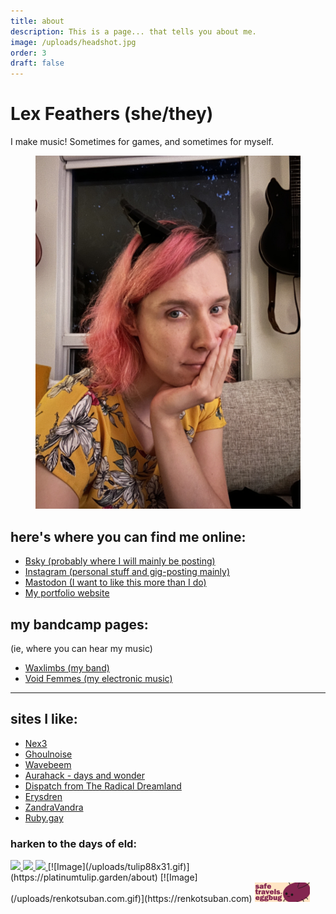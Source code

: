 ```yaml
---
title: about
description: This is a page... that tells you about me.
image: /uploads/headshot.jpg
order: 3
draft: false
---
```

# Lex Feathers (she/they)

I make music! Sometimes for games, and sometimes for myself.

<figure>
  <img src="/uploads/headshot.jpg" alt="Lex Feathers" loading="lazy" />
</figure>

## here's where you can find me online:

- [Bsky (probably where I will mainly be posting)](https://bsky.app/profile/gameaudio.ca)
- [Instagram (personal stuff and gig-posting mainly)](https://instagram.com/lex.feathers)
- [Mastodon (I want to like this more than I do)](https://octodon.social/@lexfeathers)
- [My portfolio website](https://gameaudio.ca)

## my bandcamp pages:

(ie, where you can hear my music)

- [Waxlimbs (my band)](https://waxlimbs.bandcamp.com/)
- [Void Femmes (my electronic music)](https://voidfemmes.bandcamp.com/)

---

## sites I like:

- [Nex3](https://nex-3.com/)
- [Ghoulnoise](https://ghoulnoise.com/)
- [Wavebeem](https://www.wavebeem.com)
- [Aurahack - days and wonder](https://blog.aurahack.jp)
- [Dispatch from The Radical Dreamland](https://blog.radicaldream.land/)
- [Erysdren](https://erysdren.me)
- [ZandraVandra](https://zandravandra.com)
- [Ruby.gay](https://ruby.gay/)

### harken to the days of eld:

<a href="https://erysdren.me/" target="_blank">
  <img src="https://erysdren.me/images/erysdren_88x31.png"/>
</a>
<a href="https://ruby.gay" target="_blank">
  <img src="https://ruby.gay/88x31/gif.gif"/>
</a>
<a href="https://www.wavebeem.com" target="_blank">
  <img src="https://www.wavebeem.com/button.gif"/>
</a>
[![Image](/uploads/tulip88x31.gif)](https://platinumtulip.garden/about)
[![Image](/uploads/renkotsuban.com.gif)](https://renkotsuban.com)
<img src="/uploads/8831a_cohost_safetravelslittleguyweregonnamissyou.png"/>
